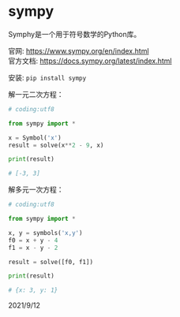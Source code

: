 # sympy

Symphy是一个用于符号数学的Python库。  

官网: https://www.sympy.org/en/index.html  
官方文档: https://docs.sympy.org/latest/index.html  

安装: `pip install sympy`  

解一元二次方程：  
```python
# coding:utf8

from sympy import *

x = Symbol('x')
result = solve(x**2 - 9, x)

print(result)

# [-3, 3]
```

解多元一次方程：  
```python
# coding:utf8

from sympy import *

x, y = symbols('x,y')
f0 = x + y - 4
f1 = x - y - 2

result = solve([f0, f1])

print(result)

# {x: 3, y: 1}
```


2021/9/12  
